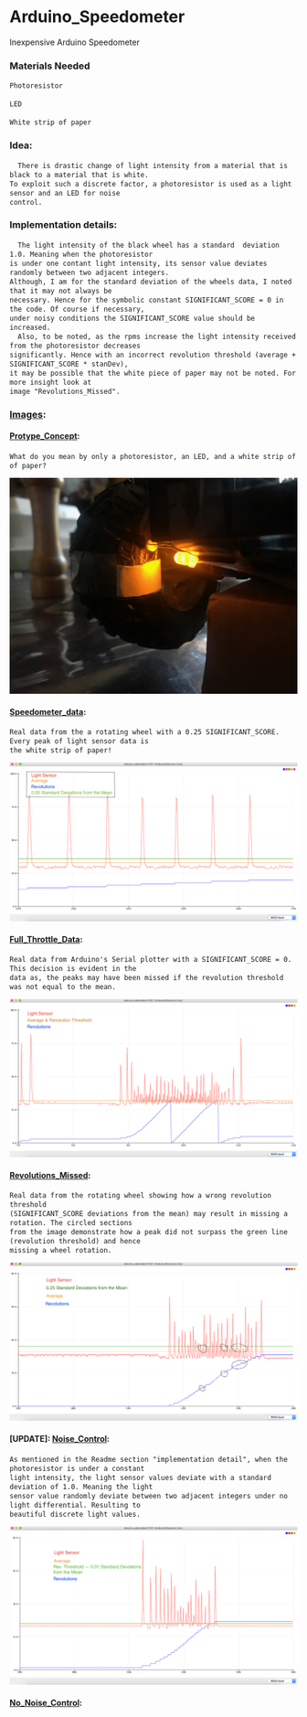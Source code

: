 # Arduino_Speedometer
Inexpensive Arduino Speedometer 

### Materials Needed
    Photoresistor 
    
    LED
    
    White strip of paper

### Idea:
      There is drastic change of light intensity from a material that is black to a material that is white. 
    To exploit such a discrete factor, a photoresistor is used as a light sensor and an LED for noise 
    control.

### Implementation details:
      The light intensity of the black wheel has a standard  deviation 1.0. Meaning when the photoresistor
    is under one contant light intensity, its sensor value deviates randomly between two adjacent integers.
    Although, I am for the standard deviation of the wheels data, I noted that it may not always be  
    necessary. Hence for the symbolic constant SIGNIFICANT_SCORE = 0 in the code. Of course if necessary,  
    under noisy conditions the SIGNIFICANT_SCORE value should be increased. 
      Also, to be noted, as the rpms increase the light intensity received from the photoresistor decreases 
    significantly. Hence with an incorrect revolution threshold (average + SIGNIFICANT_SCORE * stanDev), 
    it may be possible that the white piece of paper may not be noted. For more insight look at 
    image "Revolutions_Missed".

### [Images](https://github.com/jimenezjose/Arduino_Speedometer/tree/master/Images):

####  [Protype_Concept](https://github.com/jimenezjose/Arduino_Speedometer/blob/master/Images/Prototype_Concept.jpg):
    What do you mean by only a photoresistor, an LED, and a white strip of of paper? 
![alt text]( https://github.com/jimenezjose/Arduino_Speedometer/blob/master/Images/Prototype_Concept.jpg "Prototype")

####  [Speedometer_data](https://github.com/jimenezjose/Arduino_Speedometer/blob/master/Images/Speedometer_data.png):
    Real data from the a rotating wheel with a 0.25 SIGNIFICANT_SCORE. Every peak of light sensor data is 
    the white strip of paper! 
![alt text]( https://github.com/jimenezjose/Arduino_Speedometer/blob/master/Images/Speedometer_data.png "Speedometer data")
    
####  [Full_Throttle_Data](https://github.com/jimenezjose/Arduino_Speedometer/blob/master/Images/Full_Throttle_Data.png):
    Real data from Arduino's Serial plotter with a SIGNIFICANT_SCORE = 0. This decision is evident in the
    data as, the peaks may have been missed if the revolution threshold was not equal to the mean.
![alt text]( https://github.com/jimenezjose/Arduino_Speedometer/blob/master/Images/Full_Throttle_Data.png "Full Throttle data")
  
####  [Revolutions_Missed](https://github.com/jimenezjose/Arduino_Speedometer/blob/master/Images/Revolutions_Missed.png):
    Real data from the rotating wheel showing how a wrong revolution threshold 
    (SIGNIFICANT_SCORE deviations from the mean) may result in missing a rotation. The circled sections
    from the image demonstrate how a peak did not surpass the green line (revolution threshold) and hence 
    missing a wheel rotation.
![alt text]( https://github.com/jimenezjose/Arduino_Speedometer/blob/master/Images/Revolutions_Missed.png "Revolutions Missed")

#### [UPDATE]: [Noise_Control](https://github.com/jimenezjose/Arduino_Speedometer/blob/master/Images/Noise_Control.png):
    As mentioned in the Readme section "implementation detail", when the photoresistor is under a constant
    light intensity, the light sensor values deviate with a standard deviation of 1.0. Meaning the light
    sensor value randomly deviate between two adjacent integers under no light differential. Resulting to 
    beautiful discrete light values.
![alt text]( https://github.com/jimenezjose/Arduino_Speedometer/blob/master/Images/Noise_Control2.png "Noise Control")         

#### [No_Noise_Control](../):

